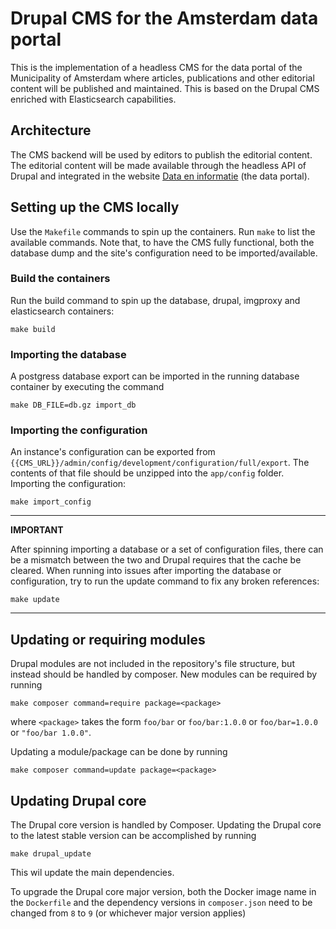 # Drupal CMS for the Amsterdam data portal

This is the implementation of a headless CMS for the data portal of the Municipality of Amsterdam where articles, publications and other editorial content will be published and maintained.
This is based on the Drupal CMS enriched with Elasticsearch capabilities.

## Architecture

The CMS backend will be used by editors to publish the editorial content. The editorial content will be made available through the headless API of Drupal and integrated in the website [Data en informatie](https://data.amsterdam.nl) (the data portal).

## Setting up the CMS locally

Use the `Makefile` commands to spin up the containers. Run `make` to list the available commands. Note that, to have the CMS fully functional, both the database dump and the site's configuration need to be imported/available.

### Build the containers

Run the build command to spin up the database, drupal, imgproxy and elasticsearch containers:

```
make build
```

### Importing the database

A postgress database export can be imported in the running database container by executing the command

```
make DB_FILE=db.gz import_db
```

### Importing the configuration

An instance's configuration can be exported from `{{CMS_URL}}/admin/config/development/configuration/full/export`. The contents of that file should be unzipped into the `app/config` folder. Importing the configuration:

```
make import_config
```

---
__IMPORTANT__

After spinning importing a database or a set of configuration files, there can be a mismatch between the two and Drupal requires that the cache be cleared. When running into issues after importing the database or configuration, try to run the update command to fix any broken references:

```
make update
```
---

## Updating or requiring modules

Drupal modules are not included in the repository's file structure, but instead should be handled by composer.
New modules can be required by running

```
make composer command=require package=<package>
```

where `<package>` takes the form `foo/bar` or `foo/bar:1.0.0` or `foo/bar=1.0.0` or `"foo/bar 1.0.0"`.

Updating a module/package can be done by running

```
make composer command=update package=<package>
```

## Updating Drupal core

The Drupal core version is handled by Composer. Updating the Drupal core to the latest stable version can be accomplished by running

```
make drupal_update
```

This wil update the main dependencies.

To upgrade the Drupal core major version, both the Docker image name in the `Dockerfile` and the dependency versions in `composer.json` need to be changed from `8` to `9` (or whichever major version applies)
